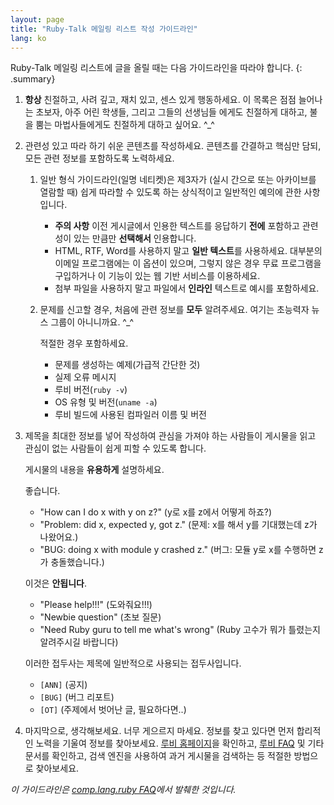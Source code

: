 ```yaml
---
layout: page
title: "Ruby-Talk 메일링 리스트 작성 가이드라인"
lang: ko
---
```


Ruby-Talk 메일링 리스트에 글을 올릴 때는 다음 가이드라인을 따라야 합니다.
{: .summary}

1. **항상** 친절하고, 사려 깊고, 재치 있고, 센스 있게 행동하세요. 이 목록은
   점점 늘어나는 초보자, 아주 어린 학생들, 그리고 그들의 선생님들 에게도
   친절하게 대하고, 불을 뿜는 마법사들에게도 친절하게 대하고 싶어요. ^_^

2. 관련성 있고 따라 하기 쉬운 콘텐츠를 작성하세요. 콘텐츠를 간결하고 핵심만
   담되, 모든 관련 정보를 포함하도록 노력하세요.

   1. 일반 형식 가이드라인(일명 네티켓)은 제3자가 (실시 간으로 또는 아카이브를
      열람할 때) 쉽게 따라할 수 있도록 하는 상식적이고 일반적인 예의에 관한
      사항입니다.

      * **주의 사항**
        이전 게시글에서 인용한 텍스트를 응답하기 **전에** 포함하고 관련성이
        있는 만큼만 **선택해서** 인용합니다.
      * HTML, RTF, Word를 사용하지 말고 **일반 텍스트**를 사용하세요. 대부분의
        이메일 프로그램에는 이 옵션이 있으며, 그렇지 않은 경우 무료 프로그램을
        구입하거나 이 기능이 있는 웹 기반 서비스를 이용하세요.
      * 첨부 파일을 사용하지 말고 파일에서 **인라인** 텍스트로 예시를
        포함하세요.

   2. 문제를 신고할 경우, 처음에 관련 정보를 **모두** 알려주세요.
      여기는 초능력자 뉴스 그룹이 아니니까요. ^_^

      적절한 경우 포함하세요.

      * 문제를 생성하는 예제(가급적 간단한 것)
      * 실제 오류 메시지
      * 루비 버전(`ruby -v`)
      * OS 유형 및 버전(`uname -a`)
      * 루비 빌드에 사용된 컴파일러 이름 및 버전

3. 제목을 최대한 정보를 넣어 작성하여 관심을 가져야 하는 사람들이 게시물을
   읽고 관심이 없는 사람들이 쉽게 피할 수 있도록 합니다.

   게시물의 내용을 **유용하게** 설명하세요.

   좋습니다.

   * "How can I do x with y on z?" (y로 x를 z에서 어떻게 하죠?)
   * "Problem: did x, expected y, got z."
     (문제: x를 해서 y를 기대했는데 z가 나왔어요.)
   * "BUG: doing x with module y crashed z."
     (버그: 모듈 y로 x를 수행하면 z가 충돌했습니다.)

   이것은 **안됩니다**.

   * "Please help!!!" (도와줘요!!!)
   * "Newbie question" (초보 질문)
   * "Need Ruby guru to tell me what's wrong"
     (Ruby 고수가 뭐가 틀렸는지 알려주시길 바랍니다)

   이러한 접두사는 제목에 일반적으로 사용되는 접두사입니다.

   * `[ANN]` (공지)
   * `[BUG]` (버그 리포트)
   * `[OT]`  (주제에서 벗어난 글, 필요하다면..)

4. 마지막으로, 생각해보세요. 너무 게으르지 마세요. 정보를 찾고 있다면 먼저
   합리적인 노력을 기울여 정보를 찾아보세요. [루비 홈페이지][ruby-lang]을
   확인하고, [루비 FAQ][faq] 및 기타 문서를 확인하고, 검색 엔진을 사용하여
   과거 게시물을 검색하는 등 적절한 방법으로 찾아보세요.

_이 가이드라인은 [comp.lang.ruby FAQ][clrFAQ]에서 발췌한 것입니다._

[ruby-lang]: /ko/
[faq]: /ko/documentation/faq/
[clrFAQ]: http://rubyhacker.com/clrFAQ.html
